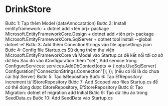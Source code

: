 # DrinkStore
Bước 1: Tạp thêm Model (dataAnnocatation)
Bước 2: Install emtityframework: 
     + dotnet add <tên prj> package Microsoft.EntityFrameworkCore.Design
     + dotnet add <tên prj> package Microsoft.EntityFrameworkCore.SqlServer
     + dotnet tool install --global dotnet-ef
Bước 3: Add thêm ConectionStrings vào file appsettings.json
Bước 4: Config file Startup.cs
   Sử dụng thêm thư viện Microsoft.EntityFrameworkCore và Model vào Startup.cs để kết nối tới cơ sở dữ liệu
   Sau đó vào iConfiguration thêm "set", 
   Add service trong ConfigureServices:
     services.AddDbContext<StoreDbContext>(opts => {
             opts.UseSqlServer(
                  Configuration["ConnectionStrings:Connection"]);
             });
   (nếu có lỗi là do chưa cài Sql Server)
Bước 5: Tạo IsRepository
Bước 6: Tạo EfRepository increment từ IStoreRepository
Bước 7: Add Scoped vào files Startup.cs để có thể dùng được IStoreRepository, EfStoreRepository
Bước 8: Tạo Migration: dotnet ef migration add Initial
Bước 9: Tạo dữ liêu ảo trong SeedData.cs
Bước 10: Add SeedData vào Startup.cs
